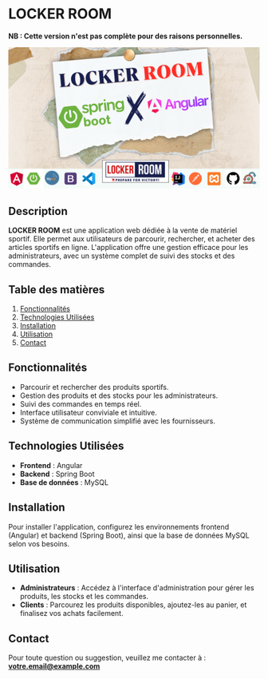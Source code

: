 # LOCKER ROOM

**NB : Cette version n'est pas complète pour des raisons personnelles.**

![Logo de Locker Room](Locker.png)

## Description

**LOCKER ROOM** est une application web dédiée à la vente de matériel sportif. Elle permet aux utilisateurs de parcourir, rechercher, et acheter des articles sportifs en ligne. L'application offre une gestion efficace pour les administrateurs, avec un système complet de suivi des stocks et des commandes.

## Table des matières

1. [Fonctionnalités](#fonctionnalités)
2. [Technologies Utilisées](#technologies-utilisées)
3. [Installation](#installation)
4. [Utilisation](#utilisation)
5. [Contact](#contact)

## Fonctionnalités

- Parcourir et rechercher des produits sportifs.
- Gestion des produits et des stocks pour les administrateurs.
- Suivi des commandes en temps réel.
- Interface utilisateur conviviale et intuitive.
- Système de communication simplifié avec les fournisseurs.

## Technologies Utilisées

- **Frontend** : Angular
- **Backend** : Spring Boot
- **Base de données** : MySQL

## Installation

Pour installer l'application, configurez les environnements frontend (Angular) et backend (Spring Boot), ainsi que la base de données MySQL selon vos besoins.

## Utilisation

- **Administrateurs** : Accédez à l'interface d'administration pour gérer les produits, les stocks et les commandes.
- **Clients** : Parcourez les produits disponibles, ajoutez-les au panier, et finalisez vos achats facilement.

## Contact

Pour toute question ou suggestion, veuillez me contacter à : **votre.email@example.com**
